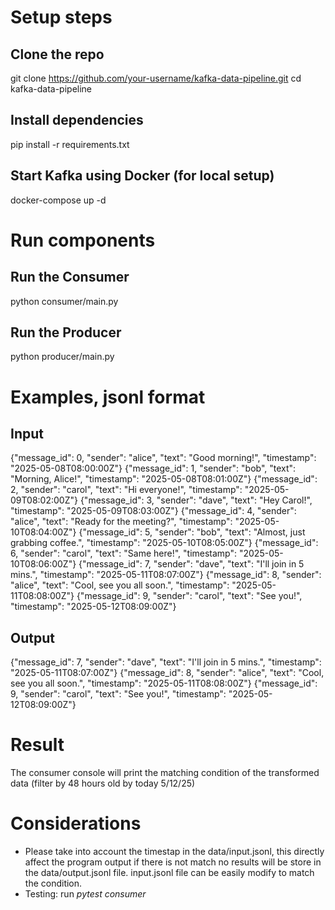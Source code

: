 # Setup steps
## Clone the repo
git clone https://github.com/your-username/kafka-data-pipeline.git
cd kafka-data-pipeline

## Install dependencies
pip install -r requirements.txt

## Start Kafka using Docker (for local setup)
docker-compose up -d

# Run components
## Run the Consumer
python consumer/main.py

## Run the Producer
python producer/main.py

# Examples, jsonl format
## Input
{"message_id": 0, "sender": "alice", "text": "Good morning!", "timestamp": "2025-05-08T08:00:00Z"}
{"message_id": 1, "sender": "bob", "text": "Morning, Alice!", "timestamp": "2025-05-08T08:01:00Z"}
{"message_id": 2, "sender": "carol", "text": "Hi everyone!", "timestamp": "2025-05-09T08:02:00Z"}
{"message_id": 3, "sender": "dave", "text": "Hey Carol!", "timestamp": "2025-05-09T08:03:00Z"}
{"message_id": 4, "sender": "alice", "text": "Ready for the meeting?", "timestamp": "2025-05-10T08:04:00Z"}
{"message_id": 5, "sender": "bob", "text": "Almost, just grabbing coffee.", "timestamp": "2025-05-10T08:05:00Z"}
{"message_id": 6, "sender": "carol", "text": "Same here!", "timestamp": "2025-05-10T08:06:00Z"}
{"message_id": 7, "sender": "dave", "text": "I'll join in 5 mins.", "timestamp": "2025-05-11T08:07:00Z"}
{"message_id": 8, "sender": "alice", "text": "Cool, see you all soon.", "timestamp": "2025-05-11T08:08:00Z"}
{"message_id": 9, "sender": "carol", "text": "See you!", "timestamp": "2025-05-12T08:09:00Z"}

## Output
{"message_id": 7, "sender": "dave", "text": "I'll join in 5 mins.", "timestamp": "2025-05-11T08:07:00Z"}
{"message_id": 8, "sender": "alice", "text": "Cool, see you all soon.", "timestamp": "2025-05-11T08:08:00Z"}
{"message_id": 9, "sender": "carol", "text": "See you!", "timestamp": "2025-05-12T08:09:00Z"}

# Result
The consumer console will print the matching condition of the transformed data (filter by 48 hours old by today 5/12/25)

# Considerations
- Please take into account the timestap in the data/input.jsonl, this directly affect the program output if there is not match no results will be store in the data/output.jsonl file. input.jsonl file can be easily modify to match the condition.
- Testing: run *pytest consumer*
